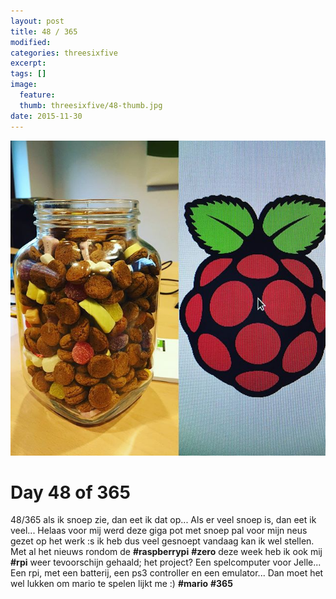 ```yaml
---
layout: post
title: 48 / 365
modified:
categories: threesixfive
excerpt:
tags: []
image:
  feature: 
  thumb: threesixfive/48-thumb.jpg
date: 2015-11-30
---
```


![48](/images/threesixfive/48.jpg)

# Day 48 of 365

48/365 als ik snoep zie, dan eet ik dat op... Als er veel snoep is, dan eet ik veel... Helaas voor mij werd deze giga pot met snoep pal voor mijn neus gezet op het werk :s ik heb dus veel gesnoept vandaag kan ik wel stellen. Met al het nieuws rondom de **\#raspberrypi** **\#zero** deze week heb ik ook mij **\#rpi** weer tevoorschijn gehaald; het project? Een spelcomputer voor Jelle... Een rpi, met een batterij, een ps3 controller en een emulator... Dan moet het wel lukken om mario te spelen lijkt me :) **\#mario** **\#365**
